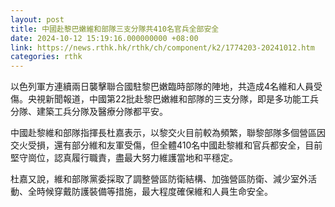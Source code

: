```yaml
---
layout: post
title: 中國赴黎巴嫩維和部隊三支分隊共410名官兵全部安全
date: 2024-10-12 15:19:16.000000000 +08:00
link: https://news.rthk.hk/rthk/ch/component/k2/1774203-20241012.htm
categories: rthk
---
```


以色列軍方連續兩日襲擊聯合國駐黎巴嫩臨時部隊的陣地，共造成4名維和人員受傷。央視新聞報道，中國第22批赴黎巴嫩維和部隊的三支分隊，即是多功能工兵分隊、建築工兵分隊及醫療分隊都平安。

中國赴黎維和部隊指揮長杜嘉表示，以黎交火目前較為頻繁，聯黎部隊多個營區因交火受損，還有部分維和友軍受傷，但全體410名中國赴黎維和官兵都安全，目前堅守崗位，認真履行職責，盡最大努力維護當地和平穩定。

杜嘉又說，維和部隊黨委採取了調整營區防衛結構、加強營區防衛、減少室外活動、全時候穿戴防護裝備等措施，最大程度確保維和人員生命安全。
